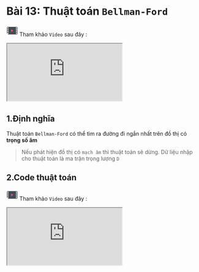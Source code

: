 # Bài 13: Thuật toán `Bellman-Ford`

<img src="https://raw.githubusercontent.com/Zenfection/Image/master/2021/08/12-16-19-36-icons8-movie_beginning.png" width="30"> Tham khảo `Video` sau đây : 

<div class="videoZen">
  <iframe src="https://drive.google.com/file/d/1TfmCXT5dtNMPFYLj89FFQbwTh7VBp19s/preview"></iframe>
</div>

## 1.Định nghĩa

Thuật toán `Bellman-Ford` có thể tìm ra đường đi ngắn nhất trên đồ thị có **trọng số âm**

> Nếu phát hiện đồ thị có `mạch âm` thì thuật toán sẽ dừng. Dữ liệu nhập cho thuật toán là ma trận trọng lượng `D`

## 2.Code thuật toán

<img src="https://raw.githubusercontent.com/Zenfection/Image/master/2021/08/12-16-19-36-icons8-movie_beginning.png" width="30"> Tham khảo `Video` sau đây : 

<div class="videoZen">
  <iframe src="https://drive.google.com/file/d/1khyPTkC09ueD_kwOsjcbW_d2jgq7hcT_/view?usp=sharing"></iframe>
</div>
